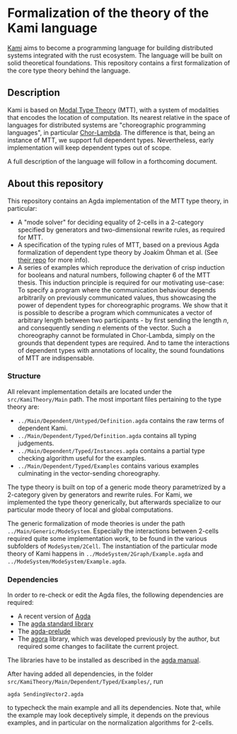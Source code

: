 
# Formalization of the theory of the Kami language

[Kami](https://nlnet.nl/project/Kami/) aims to become a programming language for building distributed systems integrated with the rust ecosystem.
The language will be built on solid theoretical foundations. This repository contains a first formalization of the
core type theory behind the language.

## Description
Kami is based on [Modal Type Theory](http://www.danielgratzer.com/papers/phd-thesis.pdf) (MTT), with a system of modalities that encodes the location of computation. Its
nearest relative in the space of languages for distributed systems are "choreographic programming languages", in
particular [Chor-Lambda](https://arxiv.org/abs/2111.03701). The difference is that, being an instance of MTT, we support full dependent types. Nevertheless,
early implementation will keep dependent types out of scope.

A full description of the language will follow in a forthcoming document.

## About this repository

This repository contains an Agda implementation of the MTT type theory, in particular:
 - A "mode solver" for deciding equality of 2-cells in a 2-category specified by generators and two-dimensional rewrite rules,
   as required for MTT.
 - A specification of the typing rules of MTT, based on a previous Agda formalization of dependent type theory by
   Joakim Öhman et al. (See [their repo](https://github.com/mr-ohman/logrel-mltt/) for more info).
 - A series of examples which reproduce the derivation of crisp induction for booleans and natural numbers, following
   chapter 6 of the MTT thesis. This induction principle is required for our motivating use-case:
   To specify a program where the communication behaviour depends arbitrarily on previously communicated values, thus
   showcasing the power of dependent types for choreographic programs. We show that it is possible to describe a program
   which communicates a vector of arbitrary length between two participants - by first sending the length $n$, and consequently
   sending $n$ elements of the vector. Such a choreography cannot be formulated in Chor-Lambda, simply on the grounds that
   dependent types are required. And to tame the interactions of dependent types with annotations of locality, the sound
   foundations of MTT are indispensable.

### Structure

All relevant implementation details are located under the `src/KamiTheory/Main` path. The most important files pertaining
to the type theory are:
  - `../Main/Dependent/Untyped/Definition.agda` contains the raw terms of dependent Kami.
  - `../Main/Dependent/Typed/Definition.agda` contains all typing judgements.
  - `../Main/Dependent/Typed/Instances.agda` contains a partial type checking algorithm useful for the examples.
  - `../Main/Dependent/Typed/Examples` contains various examples culminating in the vector-sending choreography.

The type theory is built on top of a generic mode theory parametrized by a 2-category given by generators and rewrite rules.
For Kami, we implemented the type theory generically, but afterwards specialize to our particular mode theory of local and
global computations.

The generic formalization of mode theories is under the path `../Main/Generic/ModeSystem`. Especially the interactions
between 2-cells required quite some implementation work, to be found in the various subfolders of `ModeSystem/2Cell`.
The instantiation of the particular mode theory of Kami happens in `../ModeSystem/2Graph/Example.agda` and `../ModeSystem/ModeSystem/Example.agda`.

### Dependencies

In order to re-check or edit the Agda files, the following dependencies are required:
 - A recent version of [Agda](https://github.com/agda/agda)
 - The [agda standard library](https://github.com/agda/agda-stdlib)
 - The [agda-prelude](https://github.com/UlfNorell/agda-prelude)
 - The [agora](https://codeberg.org/determi-io/agora) library, which was developed previously by the author,
   but required some changes to facilitate the current project.

The libraries have to be installed as described in the [agda manual](https://agda.readthedocs.io/en/v2.6.4.2/tools/package-system.html).

After having added all dependencies, in the folder `src/KamiTheory/Main/Dependent/Typed/Examples/`, run

```
agda SendingVector2.agda
```

to typecheck the main example and all its dependencies. Note that, while the example may look deceptively simple, it depends on the previous examples,
and in particular on the normalization algorithms for 2-cells.


